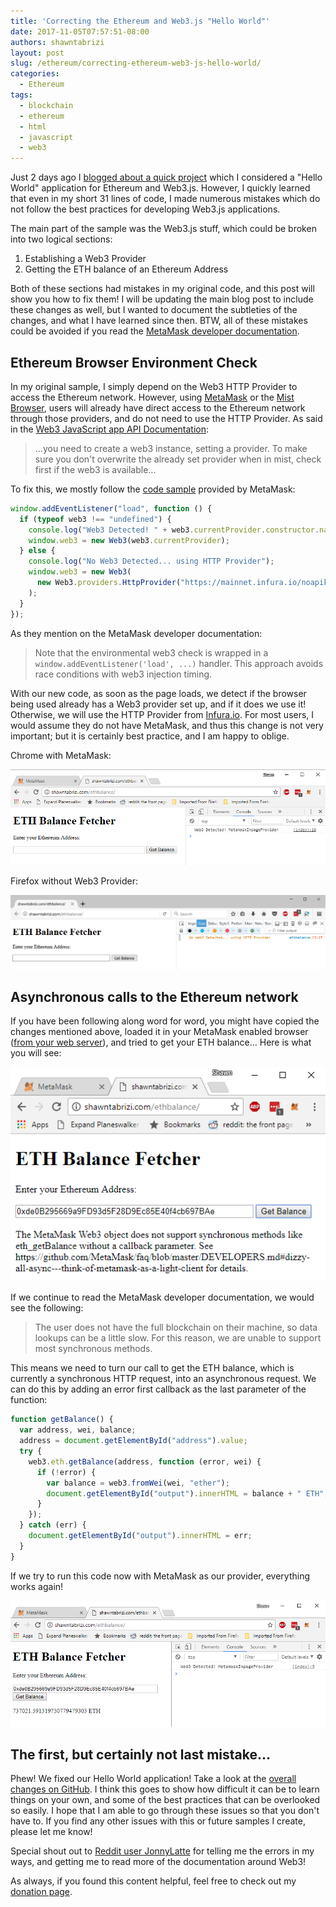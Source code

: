 ```yaml
---
title: 'Correcting the Ethereum and Web3.js "Hello World"'
date: 2017-11-05T07:57:51-08:00
authors: shawntabrizi
layout: post
slug: /ethereum/correcting-ethereum-web3-js-hello-world/
categories:
  - Ethereum
tags:
  - blockchain
  - ethereum
  - html
  - javascript
  - web3
---
```


Just 2 days ago I [blogged about a quick project](https://shawntabrizi.com/ethereum/ethereum-web3-js-hello-world-get-eth-balance-ethereum-address/) which I considered a "Hello World" application for Ethereum and Web3.js. However, I quickly learned that even in my short 31 lines of code, I made numerous mistakes which do not follow the best practices for developing Web3.js applications.

The main part of the sample was the Web3.js stuff, which could be broken into two logical sections:

1.  Establishing a Web3 Provider
2.  Getting the ETH balance of an Ethereum Address

Both of these sections had mistakes in my original code, and this post will show you how to fix them! I will be updating the main blog post to include these changes as well, but I wanted to document the subtleties of the changes, and what I have learned since then. BTW, all of these mistakes could be avoided if you read the [MetaMask developer documentation](https://github.com/MetaMask/faq/blob/master/DEVELOPERS.md#partly_sunny-web3---ethereum-browser-environment-check).

## Ethereum Browser Environment Check

In my original sample, I simply depend on the Web3 HTTP Provider to access the Ethereum network. However, using [MetaMask](https://metamask.io/) or the [Mist Browser](https://github.com/ethereum/mist), users will already have direct access to the Ethereum network through those providers, and do not need to use the HTTP Provider. As said in the [Web3 JavaScript app API Documentation](https://github.com/ethereum/wiki/wiki/JavaScript-API#adding-web3):

> ...you need to create a web3 instance, setting a provider. To make sure you don't overwrite the already set provider when in mist, check first if the web3 is available...

To fix this, we mostly follow the [code sample](https://github.com/MetaMask/faq/blob/master/DEVELOPERS.md#partly_sunny-web3---ethereum-browser-environment-check) provided by MetaMask:

```javascript
window.addEventListener("load", function () {
  if (typeof web3 !== "undefined") {
    console.log("Web3 Detected! " + web3.currentProvider.constructor.name);
    window.web3 = new Web3(web3.currentProvider);
  } else {
    console.log("No Web3 Detected... using HTTP Provider");
    window.web3 = new Web3(
      new Web3.providers.HttpProvider("https://mainnet.infura.io/noapikey")
    );
  }
});
```

As they mention on the MetaMask developer documentation:

> Note that the environmental web3 check is wrapped in a `window.addEventListener('load', ...)` handler. This approach avoids race conditions with web3 injection timing.

With our new code, as soon as the page loads, we detect if the browser being used already has a Web3 provider set up, and if it does we use it! Otherwise, we will use the HTTP Provider from [Infura.io](https://infura.io/). For most users, I would assume they do not have MetaMask, and thus this change is not very important; but it is certainly best practice, and I am happy to oblige.

Chrome with MetaMask:

![](/assets/images/img_59feb77ae6a85.png)

Firefox without Web3 Provider:

![](/assets/images/img_59feb7629ffba.png)

## Asynchronous calls to the Ethereum network

If you have been following along word for word, you might have copied the changes mentioned above, loaded it in your MetaMask enabled browser ([from your web server](https://github.com/MetaMask/faq/blob/master/DEVELOPERS.md#globe_with_meridians-https---web-server-required)), and tried to get your ETH balance... Here is what you will see:

![](/assets/images/img_59feb8e353a07.png)

If we continue to read the MetaMask developer documentation, we would see the following:

> The user does not have the full blockchain on their machine, so data lookups can be a little slow. For this reason, we are unable to support most synchronous methods.

This means we need to turn our call to get the ETH balance, which is currently a synchronous HTTP request, into an asynchronous request. We can do this by adding an error first callback as the last parameter of the function:

```javascript
function getBalance() {
  var address, wei, balance;
  address = document.getElementById("address").value;
  try {
    web3.eth.getBalance(address, function (error, wei) {
      if (!error) {
        var balance = web3.fromWei(wei, "ether");
        document.getElementById("output").innerHTML = balance + " ETH";
      }
    });
  } catch (err) {
    document.getElementById("output").innerHTML = err;
  }
}
```

If we try to run this code now with MetaMask as our provider, everything works again!

![](/assets/images/img_59febfad543a1.png)

## The first, but certainly not last mistake...

Phew! We fixed our Hello World application! Take a look at the [overall changes on GitHub](https://github.com/shawntabrizi/ETH-Balance/commit/daa8ac6c380c6f870807023e295d51a03a21edef). I think this goes to show how difficult it can be to learn things on your own, and some of the best practices that can be overlooked so easily. I hope that I am able to go through these issues so that you don't have to. If you find any other issues with this or future samples I create, please let me know!

Special shout out to [Reddit user JonnyLatte](https://www.reddit.com/r/ethdev/comments/7acshg/in_the_spirit_of_devcon3_build_your_first_web3js/dp9xdff/?utm_content=permalink&utm_medium=user&utm_source=reddit&utm_name=frontpage) for telling me the errors in my ways, and getting me to read more of the documentation around Web3!

As always, if you found this content helpful, feel free to check out my [donation page](https://shawntabrizi.com/donate/).
